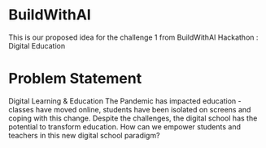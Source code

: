 # BuildWithAI
This is our proposed idea for the challenge 1 from BuildWithAI Hackathon : Digital Education

# Problem Statement
Digital Learning & Education
The Pandemic has impacted education - classes have moved online, students have been isolated on screens and coping with this change. Despite the challenges, the digital school has the potential to transform education. How can we empower students and teachers in this new digital school paradigm?
